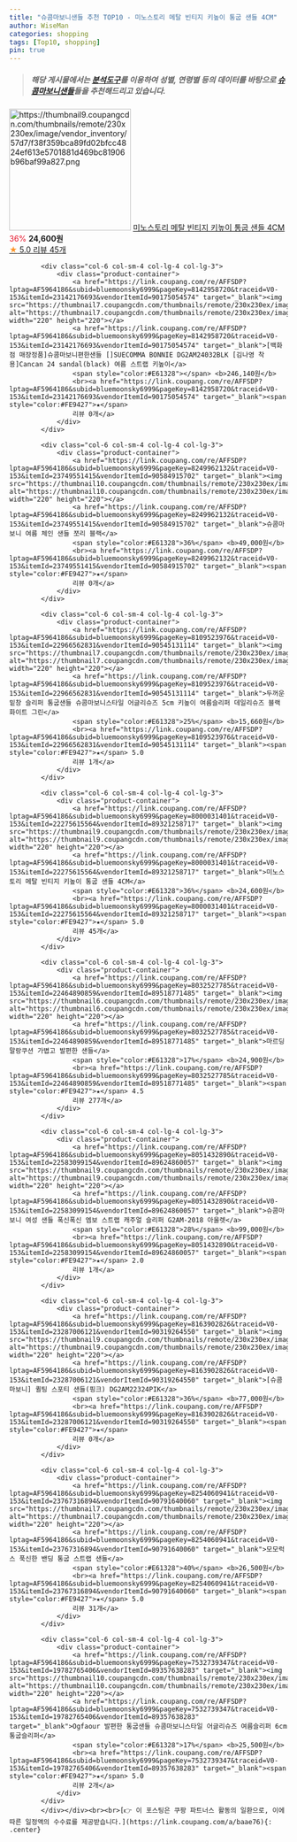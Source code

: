 ```yaml
---
title: "슈콤마보니샌들 추천 TOP10 - 미노스토리 메탈 빈티지 키높이 통굽 샌들 4CM"
author: WiseMan
categories: shopping
tags: [Top10, shopping]
pin: true
---
```


> ##### 해당 게시물에서는 [**분석도구**](https://itemscout.io/)를 이용하여 **성별**, **연령별** 등의 데이터를 바탕으로 [**슈콤마보니샌들**](https://link.coupang.com/a/baae76)들을 추천해드리고 있습니다.
<div class="container"><div class="row">
            <div class="col-6 col-sm-4 col-lg-4 col-lg-3">
                <div class="product-container">
                    <a href="https://link.coupang.com/re/AFFSDP?lptag=AF5964186&subid=bluemoonsky6999&pageKey=8000031401&traceid=V0-153&itemId=22275615556&vendorItemId=89321325216" target="_blank"><img src="https://thumbnail9.coupangcdn.com/thumbnails/remote/230x230ex/image/vendor_inventory/57d7/f38f359bca89fd02bfcc4824ef613e5701881d469bc81906b96baf99a827.png" alt="https://thumbnail9.coupangcdn.com/thumbnails/remote/230x230ex/image/vendor_inventory/57d7/f38f359bca89fd02bfcc4824ef613e5701881d469bc81906b96baf99a827.png" width="220" height="220"></a>
                    <a href="https://link.coupang.com/re/AFFSDP?lptag=AF5964186&subid=bluemoonsky6999&pageKey=8000031401&traceid=V0-153&itemId=22275615556&vendorItemId=89321325216" target="_blank">미노스토리 메탈 빈티지 키높이 통굽 샌들 4CM</a>
                    <span style="color:#E61328">36%</span> <b>24,600원</b>
                    <br><a href="https://link.coupang.com/re/AFFSDP?lptag=AF5964186&subid=bluemoonsky6999&pageKey=8000031401&traceid=V0-153&itemId=22275615556&vendorItemId=89321325216" target="_blank"><span style="color:#FE9427">★</span> 5.0
                    리뷰 45개</a>
                </div>
            </div>
            
            <div class="col-6 col-sm-4 col-lg-4 col-lg-3">
                <div class="product-container">
                    <a href="https://link.coupang.com/re/AFFSDP?lptag=AF5964186&subid=bluemoonsky6999&pageKey=8142958720&traceid=V0-153&itemId=23142176693&vendorItemId=90175054574" target="_blank"><img src="https://thumbnail7.coupangcdn.com/thumbnails/remote/230x230ex/image/vendor_inventory/f228/c8c2149f0dd5f03c039439f534c0706eff18dddb5ac287f78652dc999dad.jpg" alt="https://thumbnail7.coupangcdn.com/thumbnails/remote/230x230ex/image/vendor_inventory/f228/c8c2149f0dd5f03c039439f534c0706eff18dddb5ac287f78652dc999dad.jpg" width="220" height="220"></a>
                    <a href="https://link.coupang.com/re/AFFSDP?lptag=AF5964186&subid=bluemoonsky6999&pageKey=8142958720&traceid=V0-153&itemId=23142176693&vendorItemId=90175054574" target="_blank">[백화점 매장정품]슈콤마보니편한샌들 []SUECOMMA BONNIE DG2AM24032BLK [김나영 착용]Cancan 24 sandal(black) 여름 스트랩 키높이</a>
                    <span style="color:#E61328"></span> <b>246,140원</b>
                    <br><a href="https://link.coupang.com/re/AFFSDP?lptag=AF5964186&subid=bluemoonsky6999&pageKey=8142958720&traceid=V0-153&itemId=23142176693&vendorItemId=90175054574" target="_blank"><span style="color:#FE9427">★</span> 
                    리뷰 0개</a>
                </div>
            </div>
            
            <div class="col-6 col-sm-4 col-lg-4 col-lg-3">
                <div class="product-container">
                    <a href="https://link.coupang.com/re/AFFSDP?lptag=AF5964186&subid=bluemoonsky6999&pageKey=8249962132&traceid=V0-153&itemId=23749551415&vendorItemId=90584915702" target="_blank"><img src="https://thumbnail10.coupangcdn.com/thumbnails/remote/230x230ex/image/vendor_inventory/77c2/99c88d2335b8673a61eed4c5efe127e4350cfe1b705dedf650c62224e2e7.jpg" alt="https://thumbnail10.coupangcdn.com/thumbnails/remote/230x230ex/image/vendor_inventory/77c2/99c88d2335b8673a61eed4c5efe127e4350cfe1b705dedf650c62224e2e7.jpg" width="220" height="220"></a>
                    <a href="https://link.coupang.com/re/AFFSDP?lptag=AF5964186&subid=bluemoonsky6999&pageKey=8249962132&traceid=V0-153&itemId=23749551415&vendorItemId=90584915702" target="_blank">슈콤마보니 여름 체인 샌들 쪼리 블랙</a>
                    <span style="color:#E61328">36%</span> <b>49,000원</b>
                    <br><a href="https://link.coupang.com/re/AFFSDP?lptag=AF5964186&subid=bluemoonsky6999&pageKey=8249962132&traceid=V0-153&itemId=23749551415&vendorItemId=90584915702" target="_blank"><span style="color:#FE9427">★</span> 
                    리뷰 0개</a>
                </div>
            </div>
            
            <div class="col-6 col-sm-4 col-lg-4 col-lg-3">
                <div class="product-container">
                    <a href="https://link.coupang.com/re/AFFSDP?lptag=AF5964186&subid=bluemoonsky6999&pageKey=8109523976&traceid=V0-153&itemId=22966562831&vendorItemId=90545131114" target="_blank"><img src="https://thumbnail7.coupangcdn.com/thumbnails/remote/230x230ex/image/vendor_inventory/9b7e/ad945f3f5f2a692d3c5b042a76827eac001c9c302373c6de66da244ab95d.jpg" alt="https://thumbnail7.coupangcdn.com/thumbnails/remote/230x230ex/image/vendor_inventory/9b7e/ad945f3f5f2a692d3c5b042a76827eac001c9c302373c6de66da244ab95d.jpg" width="220" height="220"></a>
                    <a href="https://link.coupang.com/re/AFFSDP?lptag=AF5964186&subid=bluemoonsky6999&pageKey=8109523976&traceid=V0-153&itemId=22966562831&vendorItemId=90545131114" target="_blank">두꺼운 밑창 슬리퍼 통굽샌들 슈콤마보니스타일 어글리슈즈 5cm 키높이 여름슬리퍼 데일리슈즈 블랙 화이트 그린</a>
                    <span style="color:#E61328">25%</span> <b>15,660원</b>
                    <br><a href="https://link.coupang.com/re/AFFSDP?lptag=AF5964186&subid=bluemoonsky6999&pageKey=8109523976&traceid=V0-153&itemId=22966562831&vendorItemId=90545131114" target="_blank"><span style="color:#FE9427">★</span> 5.0
                    리뷰 1개</a>
                </div>
            </div>
            
            <div class="col-6 col-sm-4 col-lg-4 col-lg-3">
                <div class="product-container">
                    <a href="https://link.coupang.com/re/AFFSDP?lptag=AF5964186&subid=bluemoonsky6999&pageKey=8000031401&traceid=V0-153&itemId=22275615564&vendorItemId=89321258717" target="_blank"><img src="https://thumbnail9.coupangcdn.com/thumbnails/remote/230x230ex/image/vendor_inventory/2837/93bad11aa35ade7b5dd1f82e4f701def5d125a274bf750b4cd60d93aaf90.png" alt="https://thumbnail9.coupangcdn.com/thumbnails/remote/230x230ex/image/vendor_inventory/2837/93bad11aa35ade7b5dd1f82e4f701def5d125a274bf750b4cd60d93aaf90.png" width="220" height="220"></a>
                    <a href="https://link.coupang.com/re/AFFSDP?lptag=AF5964186&subid=bluemoonsky6999&pageKey=8000031401&traceid=V0-153&itemId=22275615564&vendorItemId=89321258717" target="_blank">미노스토리 메탈 빈티지 키높이 통굽 샌들 4CM</a>
                    <span style="color:#E61328">36%</span> <b>24,600원</b>
                    <br><a href="https://link.coupang.com/re/AFFSDP?lptag=AF5964186&subid=bluemoonsky6999&pageKey=8000031401&traceid=V0-153&itemId=22275615564&vendorItemId=89321258717" target="_blank"><span style="color:#FE9427">★</span> 5.0
                    리뷰 45개</a>
                </div>
            </div>
            
            <div class="col-6 col-sm-4 col-lg-4 col-lg-3">
                <div class="product-container">
                    <a href="https://link.coupang.com/re/AFFSDP?lptag=AF5964186&subid=bluemoonsky6999&pageKey=8032527785&traceid=V0-153&itemId=22464890859&vendorItemId=89518771485" target="_blank"><img src="https://thumbnail6.coupangcdn.com/thumbnails/remote/230x230ex/image/vendor_inventory/3dce/e7a31756a69260b03bce2e37a6e5bd9d2eb80714f17e5886e9a585738a0f.jpg" alt="https://thumbnail6.coupangcdn.com/thumbnails/remote/230x230ex/image/vendor_inventory/3dce/e7a31756a69260b03bce2e37a6e5bd9d2eb80714f17e5886e9a585738a0f.jpg" width="220" height="220"></a>
                    <a href="https://link.coupang.com/re/AFFSDP?lptag=AF5964186&subid=bluemoonsky6999&pageKey=8032527785&traceid=V0-153&itemId=22464890859&vendorItemId=89518771485" target="_blank">마르딩 말랑쿠션 가볍고 발편한 샌들</a>
                    <span style="color:#E61328">17%</span> <b>24,900원</b>
                    <br><a href="https://link.coupang.com/re/AFFSDP?lptag=AF5964186&subid=bluemoonsky6999&pageKey=8032527785&traceid=V0-153&itemId=22464890859&vendorItemId=89518771485" target="_blank"><span style="color:#FE9427">★</span> 4.5
                    리뷰 277개</a>
                </div>
            </div>
            
            <div class="col-6 col-sm-4 col-lg-4 col-lg-3">
                <div class="product-container">
                    <a href="https://link.coupang.com/re/AFFSDP?lptag=AF5964186&subid=bluemoonsky6999&pageKey=8051432890&traceid=V0-153&itemId=22583099154&vendorItemId=89624860057" target="_blank"><img src="https://thumbnail9.coupangcdn.com/thumbnails/remote/230x230ex/image/vendor_inventory/7173/71a01c0edb78687f2624e3d6deb81ff050d2b1382e3d356bb599345e655a.png" alt="https://thumbnail9.coupangcdn.com/thumbnails/remote/230x230ex/image/vendor_inventory/7173/71a01c0edb78687f2624e3d6deb81ff050d2b1382e3d356bb599345e655a.png" width="220" height="220"></a>
                    <a href="https://link.coupang.com/re/AFFSDP?lptag=AF5964186&subid=bluemoonsky6999&pageKey=8051432890&traceid=V0-153&itemId=22583099154&vendorItemId=89624860057" target="_blank">슈콤마보니 여성 샌들 폭신폭신 엠보 스트랩 캐주얼 슬리퍼 G2AM-2018 아울렛</a>
                    <span style="color:#E61328">28%</span> <b>99,000원</b>
                    <br><a href="https://link.coupang.com/re/AFFSDP?lptag=AF5964186&subid=bluemoonsky6999&pageKey=8051432890&traceid=V0-153&itemId=22583099154&vendorItemId=89624860057" target="_blank"><span style="color:#FE9427">★</span> 2.0
                    리뷰 1개</a>
                </div>
            </div>
            
            <div class="col-6 col-sm-4 col-lg-4 col-lg-3">
                <div class="product-container">
                    <a href="https://link.coupang.com/re/AFFSDP?lptag=AF5964186&subid=bluemoonsky6999&pageKey=8163902826&traceid=V0-153&itemId=23287006121&vendorItemId=90319264550" target="_blank"><img src="https://thumbnail9.coupangcdn.com/thumbnails/remote/230x230ex/image/vendor_inventory/b421/cb0607597e309bffed3fc20d741845ef5011c293494a5a7c1be3c61e41d7.jpg" alt="https://thumbnail9.coupangcdn.com/thumbnails/remote/230x230ex/image/vendor_inventory/b421/cb0607597e309bffed3fc20d741845ef5011c293494a5a7c1be3c61e41d7.jpg" width="220" height="220"></a>
                    <a href="https://link.coupang.com/re/AFFSDP?lptag=AF5964186&subid=bluemoonsky6999&pageKey=8163902826&traceid=V0-153&itemId=23287006121&vendorItemId=90319264550" target="_blank">[슈콤마보니] 퀼팅 스포티 샌들(핑크) DG2AM22324PIK</a>
                    <span style="color:#E61328">36%</span> <b>77,000원</b>
                    <br><a href="https://link.coupang.com/re/AFFSDP?lptag=AF5964186&subid=bluemoonsky6999&pageKey=8163902826&traceid=V0-153&itemId=23287006121&vendorItemId=90319264550" target="_blank"><span style="color:#FE9427">★</span> 
                    리뷰 0개</a>
                </div>
            </div>
            
            <div class="col-6 col-sm-4 col-lg-4 col-lg-3">
                <div class="product-container">
                    <a href="https://link.coupang.com/re/AFFSDP?lptag=AF5964186&subid=bluemoonsky6999&pageKey=8254060941&traceid=V0-153&itemId=23767316894&vendorItemId=90791640060" target="_blank"><img src="https://thumbnail7.coupangcdn.com/thumbnails/remote/230x230ex/image/vendor_inventory/d0b7/15be2c9aaf90293b034ef854227c9ace14cebef0f3b1b8cf1cda79425c98.png" alt="https://thumbnail7.coupangcdn.com/thumbnails/remote/230x230ex/image/vendor_inventory/d0b7/15be2c9aaf90293b034ef854227c9ace14cebef0f3b1b8cf1cda79425c98.png" width="220" height="220"></a>
                    <a href="https://link.coupang.com/re/AFFSDP?lptag=AF5964186&subid=bluemoonsky6999&pageKey=8254060941&traceid=V0-153&itemId=23767316894&vendorItemId=90791640060" target="_blank">모모럭스 푹신한 밴딩 통굽 스트랩 샌들</a>
                    <span style="color:#E61328">40%</span> <b>26,500원</b>
                    <br><a href="https://link.coupang.com/re/AFFSDP?lptag=AF5964186&subid=bluemoonsky6999&pageKey=8254060941&traceid=V0-153&itemId=23767316894&vendorItemId=90791640060" target="_blank"><span style="color:#FE9427">★</span> 5.0
                    리뷰 31개</a>
                </div>
            </div>
            
            <div class="col-6 col-sm-4 col-lg-4 col-lg-3">
                <div class="product-container">
                    <a href="https://link.coupang.com/re/AFFSDP?lptag=AF5964186&subid=bluemoonsky6999&pageKey=7532739347&traceid=V0-153&itemId=19782765406&vendorItemId=89357638283" target="_blank"><img src="https://thumbnail10.coupangcdn.com/thumbnails/remote/230x230ex/image/vendor_inventory/100a/6fd731e4ebffb3fc4267d92eef79a91606ae3d337cb08b1114f319fbc0f5.png" alt="https://thumbnail10.coupangcdn.com/thumbnails/remote/230x230ex/image/vendor_inventory/100a/6fd731e4ebffb3fc4267d92eef79a91606ae3d337cb08b1114f319fbc0f5.png" width="220" height="220"></a>
                    <a href="https://link.coupang.com/re/AFFSDP?lptag=AF5964186&subid=bluemoonsky6999&pageKey=7532739347&traceid=V0-153&itemId=19782765406&vendorItemId=89357638283" target="_blank">Ogfaour 발편한 통굽샌들 슈콤마보니스타일 어글리슈즈 여름슬리퍼 6cm 통굽슬리퍼</a>
                    <span style="color:#E61328">17%</span> <b>25,500원</b>
                    <br><a href="https://link.coupang.com/re/AFFSDP?lptag=AF5964186&subid=bluemoonsky6999&pageKey=7532739347&traceid=V0-153&itemId=19782765406&vendorItemId=89357638283" target="_blank"><span style="color:#FE9427">★</span> 5.0
                    리뷰 2개</a>
                </div>
            </div>
            </div></div><br><br>[👉 이 포스팅은 쿠팡 파트너스 활동의 일환으로, 이에 따른 일정액의 수수료를 제공받습니다.](https://link.coupang.com/a/baae76){: .center}